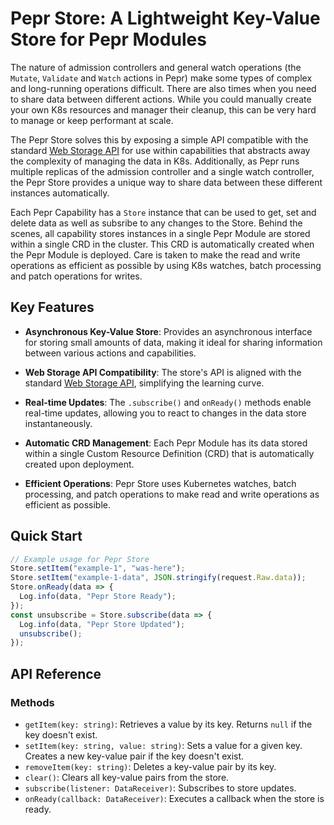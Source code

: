 # Pepr Store: A Lightweight Key-Value Store for Pepr Modules

The nature of admission controllers and general watch operations (the `Mutate`, `Validate` and `Watch` actions in Pepr) make some types of complex and long-running operations difficult. There are also times when you need to share data between different actions. While you could manually create your own K8s resources and manager their cleanup, this can be very hard to manage or keep performant at scale. 

The Pepr Store solves this by exposing a simple API compatible with the standard [Web Storage API](https://developer.mozilla.org/en-US/docs/Web/API/Storage) for use within capabilities that abstracts away the complexity of managing the data in K8s. Additionally, as Pepr runs multiple replicas of the admission controller and a single watch controller, the Pepr Store provides a unique way to share data between these different instances automatically.

Each Pepr Capability has a `Store` instance that can be used to get, set and delete data as well as subsribe to any changes to the Store. Behind the scenes, all capability stores instances in a single Pepr Module are stored within a single CRD in the cluster. This CRD is automatically created when the Pepr Module is deployed. Care is taken to make the read and write operations as efficient as possible by using K8s watches, batch processing and patch operations for writes.

## Key Features

- **Asynchronous Key-Value Store**: Provides an asynchronous interface for storing small amounts of data, making it ideal for sharing information between various actions and capabilities.
- **Web Storage API Compatibility**: The store's API is aligned with the standard [Web Storage API](https://developer.mozilla.org/en-US/docs/Web/API/Storage), simplifying the learning curve.
- **Real-time Updates**: The `.subscribe()` and `onReady()` methods enable real-time updates, allowing you to react to changes in the data store instantaneously.

- **Automatic CRD Management**: Each Pepr Module has its data stored within a single Custom Resource Definition (CRD) that is automatically created upon deployment.
- **Efficient Operations**: Pepr Store uses Kubernetes watches, batch processing, and patch operations to make read and write operations as efficient as possible.

## Quick Start

```typescript
// Example usage for Pepr Store
Store.setItem("example-1", "was-here");
Store.setItem("example-1-data", JSON.stringify(request.Raw.data));
Store.onReady(data => {
  Log.info(data, "Pepr Store Ready");
});
const unsubscribe = Store.subscribe(data => {
  Log.info(data, "Pepr Store Updated");
  unsubscribe();
});
```

## API Reference

### Methods

- `getItem(key: string)`: Retrieves a value by its key. Returns `null` if the key doesn't exist.
- `setItem(key: string, value: string)`: Sets a value for a given key. Creates a new key-value pair if the key doesn't exist.
- `removeItem(key: string)`: Deletes a key-value pair by its key.
- `clear()`: Clears all key-value pairs from the store.
- `subscribe(listener: DataReceiver)`: Subscribes to store updates.
- `onReady(callback: DataReceiver)`: Executes a callback when the store is ready.

